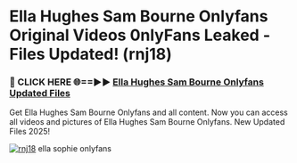 # Ella Hughes Sam Bourne Onlyfans Original Videos 0nlyFans Leaked - Files Updated! (rnj18)

<h3>🔴 CLICK HERE 🌐==►► <a href="https://tinyurl.com/4seja8ks" rel="nofollow">Ella Hughes Sam Bourne Onlyfans Updated Files</a></h3>

Get Ella Hughes Sam Bourne Onlyfans and all content. Now you can access all videos and pictures of Ella Hughes Sam Bourne Onlyfans. New Updated Files 2025!

[![rnj18](https://i.imgur.com/EWjZXRe.gif)](https://tinyurl.com/4seja8ks)
ella sophie onlyfans